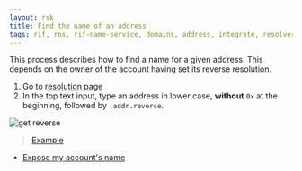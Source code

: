 ```yaml
---
layout: rsk
title: Find the name of an address
tags: rif, rns, rif-name-service, domains, address, integrate, resolver, node, sdk, libraries, infrastructure, protocols, mvp, design, rbtc, defi, decentralized, quick-start, guides, tutorial, networks, dapps, tools, rsk, ethereum, smart-contracts, install, get-started, how-to, mainnet, testnet, contracts, wallets, web3, crypto
---
```


This process describes how to find a name for a given address. This depends on the owner of the account having set its reverse resolution.

1. Go to [resolution page](https://manager.rns.rifos.org/resolve)
2. In the top text input, type an address in lower case, **without** `0x` at the beginning, followed by `.addr.reverse`.

![get reverse](/assets/img/rns/get-reverse-manager.png)

> [Example](https://manager.rns.rifos.org/resolve?name=2824b21e348d520a50cddfa77ba158822160dd94.addr.reverse)

- [Expose my account's name](../set-reverse)
